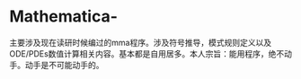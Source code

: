 # Mathematica-
主要涉及现在读研时候编过的mma程序。涉及符号推导，模式规则定义以及ODE/PDEs数值计算相关内容。基本都是自用居多。本人宗旨：能用程序，绝不动手。动手是不可能动手的。
